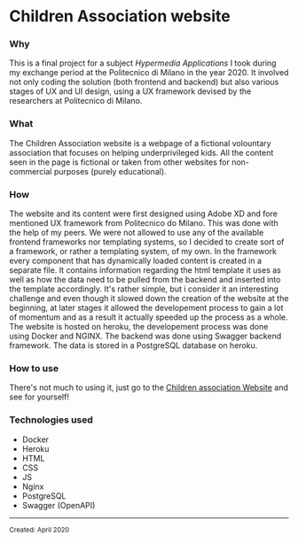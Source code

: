 <html>
<body>
<h1 class="title">Children Association website</h1>
<h3 class="why">Why</h3>
  <p class="why">This is a final project for a subject <i>Hypermedia Applications</i> I took during my exchange period at the Politecnico di Milano in the year 2020. It involved not only coding the solution (both frontend and backend) but also various stages of UX and UI design, using a UX framework devised by the researchers at Politecnico di Milano.</p>
<h3 class="what">What</h3>
<p class="what">The Children Association website is a webpage of a fictional volountary association that focuses on helping underprivileged kids. All the content seen in the page is fictional or taken from other websites for non-commercial purposes (purely educational).</p>
<h3 class="how">How</h3>
<p class="how">The website and its content were first designed using Adobe XD and fore mentioned UX framework from Politecnico do Milano. This was done with the help of my peers. We were not allowed to use any of the available frontend frameworks nor templating systems, so I decided to create sort of a framework, or rather a templating system, of my own. In the framework every component that has dynamically loaded content is created in a separate file. It contains information regarding the html template it uses as well as how the data need to be pulled from the backend and inserted into the template accordingly. It's rather simple, but i consider it an interesting challenge and even though it slowed down the creation of the website at the beginning, at later stages it allowed the developement process to gain a lot of momentum and as a result it actually speeded up the process as a whole. The website is hosted on heroku, the developement process was done using Docker and NGINX. The backend was done using Swagger backend framework. The data is stored in a PostgreSQL database on heroku.</p>
<h3 class="usage">How to use</h3>
  <p class="usage">There's not much to using it, just go to the <a href="http://children-association.herokuapp.com/">Children association Website</a> and see for yourself!</p>
<h3 class="technologies">Technologies used</h3>
<ul class="technologies">
  <li class="technologies">Docker</li>
  <li class="technologies">Heroku</li>
  <li class="technologies">HTML</li>
  <li class="technologies">CSS</li>
  <li class="technologies">JS</li>
  <li class="technologies">Nginx</li>
  <li class="technologies">PostgreSQL</li>
  <li class="technologies">Swagger (OpenAPI)</li>
</ul>
<hr>
<small class="created">Created: April 2020</small>
</body>
</html>
